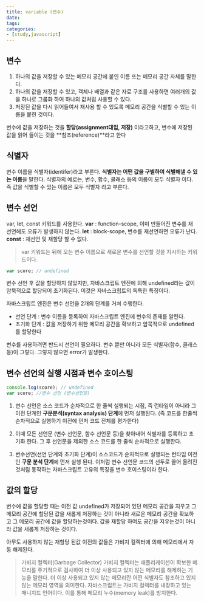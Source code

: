 ```yaml
---
title: variable (변수)
date: 
tags:
categories:
- [study,javascript]
---
```


<span> </span>

<!-- more -->

## 변수

1. 하나의 값을 저장할 수 있는 메모리 공간에 붙인 이름 또는 메모리 공간 자체를 말한다. 
2. 하나의 값을 저장할 수 있고, 객체나 배열과 같은 자료 구조를 사용하면 여러개의 값을 하나로 그룹화 하여 하나의 값처럼 사용할 수 있다. 
3. 저장된 값을 다시 읽어들여서 재사용 할 수 있도록 메모리 공간을 식별할 수 있는 이름을 붙힌 것이다.

변수에 값을 저장하는 것을 **할당(assignment대입, 저장)** 이라고하고, 변수에 저장된 값을 읽어 들이는 것을 **참조(reference)**라고 한다

## 식별자

변수 이름을 식별자(identifer)라고 부른다. **식별자는 어떤 값을 구별하여 식별해낼 수 있는 이름**을 말한다. 식별자의 예로는, 변수, 함수, 클래스 등의 이름이 모두 식별자 이다. 즉 값을 식별할 수 있는 이름은 모두 식별자 라고 부른다.

## 변수 선언

var, let, const 키워드를 사용한다.
**var** : function-scope, 이미 만들어진 변수를 재선언해도 오류가 발생하지 않는다.
**let** : block-scope, 변수를 재선언하면 오류가 난다.
**const** : 재선언 및 재할당 할 수 없다.

> var 키워드는 뒤에 오는 변수 이름으로 새로운 변수를 선언할 것을 지시하는 키워드이다.

~~~javascript
var score; // undefined
~~~

변수 선언 후 값을 할당하지 않았지만, 자바스크립트 엔진에 의해 undefined라는 값이 암묵적으로 할당되어 초기화된다. 이것은 자바스크립트의 독특한 특징이다.

자바스크립트 엔진은 변수 선언을 2개의 단계를 거쳐 수행한다.

- 선언 단계 : 변수 이름을 등록하여 자바스크립트 엔진에 변수의 존재를 알린다.
- 초기화 단계 : 값을 저장하기 위한 메모리 공간을 확보하고 암묵적으로 undefined를 할당한다

변수를 사용하려면 반드시 선언이 필요하다. 변수 뿐만 아니라 모든 식별자(함수, 클래스 등)이 그렇다. 그렇지 않으면 error가 발생한다.

## 변수 선언의 실행 시점과 변수 호이스팅

~~~javascript
console.log(score); // undefined
var score; //변수 선언 (변수선언문)
~~~

1. 변수 선언은 소스 코드가 순차적으로 한 줄씩 실행되는 시점, 즉 런타임이 아니라 그 이전 단계인 **구문분석(syntax analysis) 단계**에 먼저 실행된다. (즉 코드를 한줄씩 순차적으로 실행하기 이전에 먼저 코드 전체를 평가한다)

2. 이때 모든 선언문 (변수 선언문, 함수 선언문 등)을 찾아내어 식별자를 등록하고 초기화 한다. 그 후 선언문을 제외한 소스 코드를 한 줄씩 순차적으로 실행한다.

3. 변수선언(선언 단계와 초기화 단계)이 소스코드가 순차적으로 실행되는 런타임 이전인 **구문 분석 단계**에 먼저 실행 된다. 이처럼 변수 선언문 코드의 선두로 끌어 올려진 것처럼 동작하는 자바스크립트 고유의 특징을 변수 호이스팅이라 한다.

   

## 값의 할당

변수에 값을 할당할 때는 이전 값 undefined가 저장되어 있던 메모리 공간을 지우고 그 메모리 공간에 할당된 값을 새롭게 저장하는 것이 아니라 새로운 메모리 공간을 확보하고 그 메모리 공간에 값을 할당하는것이다. 값을 재할당 하여도 공간을 지우는것이 아니라 값을 새롭게 저장하는 것이다.

아무도 사용하지 않는 재할당 된값 이전의 값들은 가비지 컬렉터에 의해 메모리에서 자동 해제된다.

> 가비지 컬렉터(Garbage Collector)
> 가비지 컬렉터는 애플리케이션이 확보한 메모리를 주기적으로 검사하여 더 이상 사용되고 있지 않는 메모리를 해제하는 기능을 말한다. 더 이상 사용되고 있지 않는 메모리란 어떤 식별자도 참조하고 있지 않는 메모리 영역을 의미한다. 자바스크립트는 가비지 컬렉터를 내장하고 있는 매니지드 언어이다. 이를 통해 메모리 누수(memory leak)를 방지한다.

